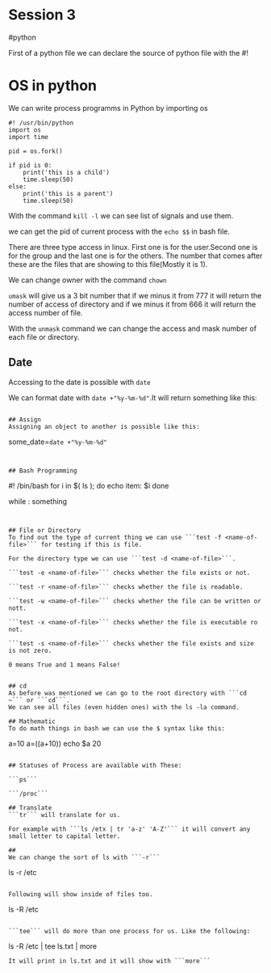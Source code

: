 # Session 3

#python

First of a python file we can declare the source of python file with the #! <source-of-python>

# OS in python
We can write process programms in Python by importing os

~~~
#! /usr/bin/python
import os
import time

pid = os.fork()

if pid is 0:
    print('this is a child')
    time.sleep(50)
else:
    print('this is a parent')
    time.sleep(50)
~~~

With the command ```kill -l``` we can see list of signals and use them.
                                
we can get the pid of current process with the ```echo $$``` in bash file.

There are three type access in linux. First one is for the user.Second one is for the group and the last one is for the others. The number that comes after these are the files that are showing to this file(Mostly it is 1).

We can change owner with the command ```chown```

```umask``` will give us a 3 bit number that if we minus it from 777 it will return the number of access of directory and if we minus it from 666 it will return the access number of file.

With the ```unmask``` command we can change the access and mask number of each file or directory.

## Date
Accessing to the date is possible with ```date```

We can format date with ```date +"%y-%m-%d"```.It will return something like this:
~~~17-11-07~~~

## Assign
Assigning an object to another is possible like this:
~~~ 
some_date=`date +"%y-%m-%d"`
~~~


## Bash Programming
~~~
#! /bin/bash
for i in $( ls ); do
    echo item: $i
done

while :
    something
~~~


## File or Directory
To find out the type of current thing we can use ```test -f <name-of-file>``` for testing if this is file.

For the directory type we can use ```test -d <name-of-file>```.

```test -e <name-of-file>``` checks whether the file exists or not.

```test -r <name-of-file>``` checks whether the file is readable.

```test -w <name-of-file>``` checks whether the file can be written or nott.

```test -x <name-of-file>``` checks whether the file is executable ro not.

```test -s <name-of-file>``` checks whether the file exists and size is not zero.

0 means True and 1 means False!


## cd
As before was mentioned we can go to the root directory with ```cd ~``` or ```cd```.
We can see all files (even hidden ones) with the ls -la command.

## Mathematic
To do math things in bash we can use the $ syntax like this:
~~~
a=10
a=$(($a+10))
echo $a
20
~~~

## Statuses of Process are available with These:

```ps```

```/proc```

## Translate
```tr``` will translate for us.

For example with ```ls /etx | tr 'a-z' 'A-Z'``` it will convert any small letter to capital letter.

## 
We can change the sort of ls with ```-r```
~~~ 
ls -r /etc
~~~

Following will show inside of files too.
~~~ 
ls -R /etc
~~~

```tee``` will do more than one process for us. Like the following:
~~~
ls -R /etc | tee ls.txt | more
~~~
It will print in ls.txt and it will show with ```more```
